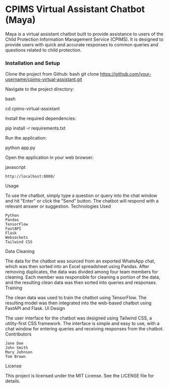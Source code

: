 # CPIMS Virtual Assistant Chatbot (Maya)

Maya is a virtual assistant chatbot built to provide assistance to users of the Child Protection Information Management Service (CPIMS). It is designed to provide users with quick and accurate responses to common queries and questions related to child protection.

### Installation and Setup

Clone the project from Github:
bash
git clone https://github.com/your-username/cpims-virtual-assistant.git

Navigate to the project directory:

bash

cd cpims-virtual-assistant

Install the required dependencies:

pip install -r requirements.txt

Run the application:

python app.py

Open the application in your web browser:

javascript

    http://localhost:8000/

Usage

To use the chatbot, simply type a question or query into the chat window and hit "Enter" or click the "Send" button. The chatbot will respond with a relevant answer or suggestion.
Technologies Used

    Python
    Pandas
    TensorFlow
    FastAPI
    Flask
    Websockets
    Tailwind CSS

Data Cleaning

The data for the chatbot was sourced from an exported WhatsApp chat, which was then sorted into an Excel spreadsheet using Pandas. After removing duplicates, the data was divided among four team members for cleaning. Each member was responsible for cleaning a portion of the data, and the resulting clean data was then sorted into queries and responses.
Training

The clean data was used to train the chatbot using TensorFlow. The resulting model was then integrated into the web-based chatbot using FastAPI and Flask.
UI Design

The user interface for the chatbot was designed using Tailwind CSS, a utility-first CSS framework. The interface is simple and easy to use, with a chat window for entering queries and receiving responses from the chatbot.
Contributors

    Jane Doe
    John Smith
    Mary Johnson
    Tom Brown

License

This project is licensed under the MIT License. See the LICENSE file for details.

